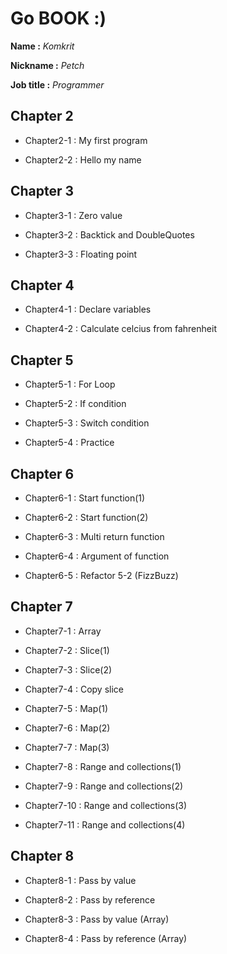 # Go BOOK :)

**Name :** *Komkrit*

**Nickname :** *Petch*

**Job title :** *Programmer*

## Chapter 2

* Chapter2-1 : My first program

* Chapter2-2 : Hello my name

## Chapter 3

* Chapter3-1 : Zero value

* Chapter3-2 : Backtick and DoubleQuotes

* Chapter3-3 : Floating point

## Chapter 4

* Chapter4-1 : Declare variables

* Chapter4-2 : Calculate celcius from fahrenheit

## Chapter 5

* Chapter5-1 : For Loop

* Chapter5-2 : If condition

* Chapter5-3 : Switch condition

* Chapter5-4 : Practice

## Chapter 6

* Chapter6-1 : Start function(1)

* Chapter6-2 : Start function(2)

* Chapter6-3 : Multi return function

* Chapter6-4 : Argument of function

* Chapter6-5 : Refactor 5-2 (FizzBuzz)

## Chapter 7

* Chapter7-1 : Array

* Chapter7-2 : Slice(1)

* Chapter7-3 : Slice(2)

* Chapter7-4 : Copy slice

* Chapter7-5 : Map(1)

* Chapter7-6 : Map(2)

* Chapter7-7 : Map(3)

* Chapter7-8 : Range and collections(1)

* Chapter7-9 : Range and collections(2)

* Chapter7-10 : Range and collections(3)

* Chapter7-11 : Range and collections(4)

## Chapter 8

* Chapter8-1 : Pass by value

* Chapter8-2 : Pass by reference

* Chapter8-3 : Pass by value (Array)

* Chapter8-4 : Pass by reference (Array)